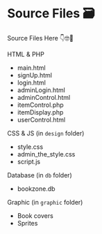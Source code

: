 # Source Files 🗃️

Source Files Here 👇🤓📁

HTML & PHP

- main.html
- signUp.html
- login.html
- adminLogin.html
- adminControl.html
- itemControl.php
- itemDisplay.php
- userControl.html

CSS & JS (in `design` folder)

- style.css
- admin_the_style.css
- script.js

Database (in `db` folder)

- bookzone.db

Graphic (in `graphic` folder)

- Book covers
- Sprites
